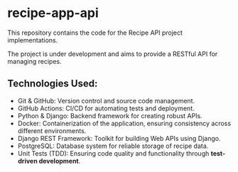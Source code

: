 # recipe-app-api
This repository contains the code for the Recipe API project implementations.

The project is under development and aims to provide a RESTful API for managing recipes.

## Technologies Used:
- Git & GitHub: Version control and source code management.
- GitHub Actions: CI/CD for automating tests and deployment.
- Python & Django: Backend framework for creating robust APIs.
- Docker: Containerization of the application, ensuring consistency across different environments.
- Django REST Framework: Toolkit for building Web APIs using Django.
- PostgreSQL: Database system for reliable storage of recipe data.
- Unit Tests (TDD): Ensuring code quality and functionality through **test-driven development**.